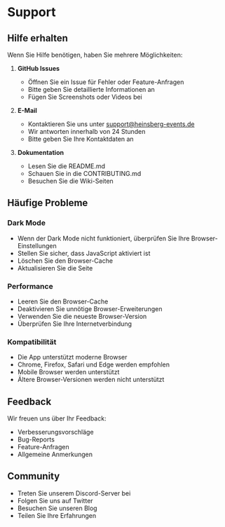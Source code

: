 # Support

## Hilfe erhalten

Wenn Sie Hilfe benötigen, haben Sie mehrere Möglichkeiten:

1. **GitHub Issues**
   - Öffnen Sie ein Issue für Fehler oder Feature-Anfragen
   - Bitte geben Sie detaillierte Informationen an
   - Fügen Sie Screenshots oder Videos bei

2. **E-Mail**
   - Kontaktieren Sie uns unter support@heinsberg-events.de
   - Wir antworten innerhalb von 24 Stunden
   - Bitte geben Sie Ihre Kontaktdaten an

3. **Dokumentation**
   - Lesen Sie die README.md
   - Schauen Sie in die CONTRIBUTING.md
   - Besuchen Sie die Wiki-Seiten

## Häufige Probleme

### Dark Mode
- Wenn der Dark Mode nicht funktioniert, überprüfen Sie Ihre Browser-Einstellungen
- Stellen Sie sicher, dass JavaScript aktiviert ist
- Löschen Sie den Browser-Cache
- Aktualisieren Sie die Seite

### Performance
- Leeren Sie den Browser-Cache
- Deaktivieren Sie unnötige Browser-Erweiterungen
- Verwenden Sie die neueste Browser-Version
- Überprüfen Sie Ihre Internetverbindung

### Kompatibilität
- Die App unterstützt moderne Browser
- Chrome, Firefox, Safari und Edge werden empfohlen
- Mobile Browser werden unterstützt
- Ältere Browser-Versionen werden nicht unterstützt

## Feedback

Wir freuen uns über Ihr Feedback:
- Verbesserungsvorschläge
- Bug-Reports
- Feature-Anfragen
- Allgemeine Anmerkungen

## Community

- Treten Sie unserem Discord-Server bei
- Folgen Sie uns auf Twitter
- Besuchen Sie unseren Blog
- Teilen Sie Ihre Erfahrungen 